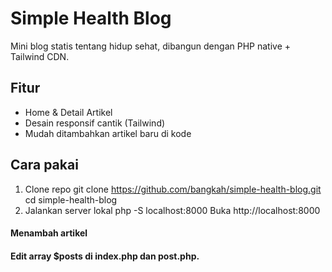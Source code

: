 # Simple Health Blog
Mini blog statis tentang hidup sehat, dibangun dengan PHP native + Tailwind CDN.

## Fitur
- Home & Detail Artikel
- Desain responsif cantik (Tailwind)
- Mudah ditambahkan artikel baru di kode

## Cara pakai
1. Clone repo
      git clone https://github.com/bangkah/simple-health-blog.git
      cd simple-health-blog
2. Jalankan server lokal
      php -S localhost:8000
    Buka http://localhost:8000

#### Menambah artikel
#### Edit array $posts di index.php dan post.php.
